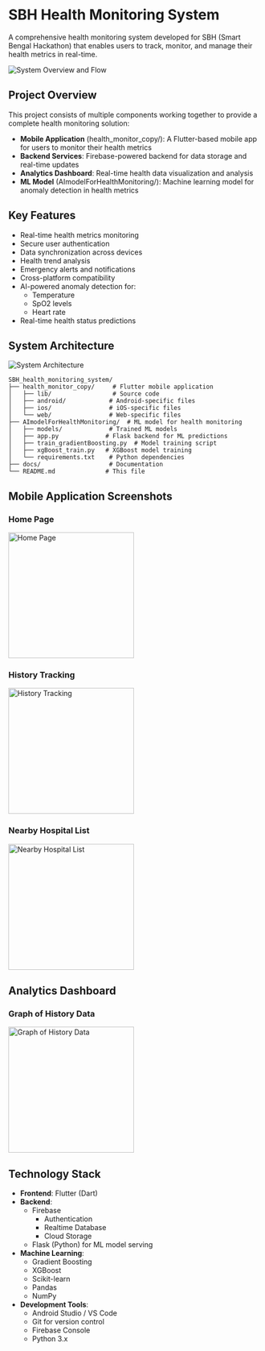# SBH Health Monitoring System

A comprehensive health monitoring system developed for SBH (Smart Bengal Hackathon) that enables users to track, monitor, and manage their health metrics in real-time.

![System Overview and Flow](images/Product-Flow-diagram.png)

## Project Overview

This project consists of multiple components working together to provide a complete health monitoring solution:

- **Mobile Application** (health_monitor_copy/): A Flutter-based mobile app for users to monitor their health metrics
- **Backend Services**: Firebase-powered backend for data storage and real-time updates
- **Analytics Dashboard**: Real-time health data visualization and analysis
- **ML Model** (AImodelForHealthMonitoring/): Machine learning model for anomaly detection in health metrics

## Key Features

- Real-time health metrics monitoring
- Secure user authentication
- Data synchronization across devices
- Health trend analysis
- Emergency alerts and notifications
- Cross-platform compatibility
- AI-powered anomaly detection for:
  - Temperature
  - SpO2 levels
  - Heart rate
- Real-time health status predictions

## System Architecture

![System Architecture](images/Product-Flow-diagram.png)

```
SBH_health_monitoring_system/
├── health_monitor_copy/     # Flutter mobile application
│   ├── lib/                 # Source code
│   ├── android/            # Android-specific files
│   ├── ios/                # iOS-specific files
│   └── web/                # Web-specific files
├── AImodelForHealthMonitoring/  # ML model for health monitoring
│   ├── models/             # Trained ML models
│   ├── app.py             # Flask backend for ML predictions
│   ├── train_gradientBoosting.py  # Model training script
│   ├── xgBoost_train.py   # XGBoost model training
│   └── requirements.txt    # Python dependencies
├── docs/                   # Documentation
└── README.md              # This file
```

## Mobile Application Screenshots

### Home Page
<img src="images/Home_page.png" alt="Home Page" width="250"/>

### History Tracking
<img src="images/History_tracking.png" alt="History Tracking" width="250"/>

### Nearby Hospital List
<img src="images/Nearby_hostpital_list.png" alt="Nearby Hospital List" width="250"/>

## Analytics Dashboard

### Graph of History Data
<img src="images/GraphOfHistoryData.png" alt="Graph of History Data" width="250"/>

## Technology Stack

- **Frontend**: Flutter (Dart)
- **Backend**: 
  - Firebase
    - Authentication
    - Realtime Database
    - Cloud Storage
  - Flask (Python) for ML model serving
- **Machine Learning**:
  - Gradient Boosting
  - XGBoost
  - Scikit-learn
  - Pandas
  - NumPy
- **Development Tools**:
  - Android Studio / VS Code
  - Git for version control
  - Firebase Console
  - Python 3.x

